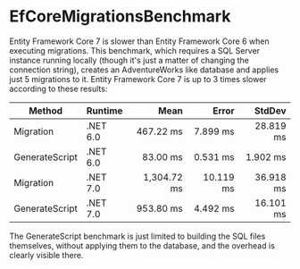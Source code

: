 # EfCoreMigrationsBenchmark

Entity Framework Core 7 is slower than Entity Framework Core 6 when executing migrations. This benchmark, which requires a SQL Server instance running locally (though it's just a matter of changing the connection string), creates an AdventureWorks like database and applies just 5 migrations to it. Entity Framework Core 7 is up to 3 times slower according to these results:

|         Method |  Runtime |        Mean |     Error |    StdDev |
|--------------- |--------- |------------:|----------:|----------:|
|      Migration | .NET 6.0 |   467.22 ms |  7.899 ms | 28.819 ms |
| GenerateScript | .NET 6.0 |    83.00 ms |  0.531 ms |  1.902 ms |
|      Migration | .NET 7.0 | 1,304.72 ms | 10.119 ms | 36.918 ms |
| GenerateScript | .NET 7.0 |   953.80 ms |  4.492 ms | 16.101 ms |

The GenerateScript benchmark is just limited to building the SQL files themselves, without applying them to the database, and the overhead is clearly visible there.